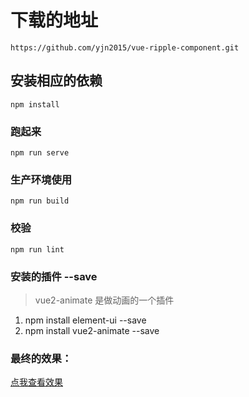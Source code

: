 # 下载的地址
```
https://github.com/yjn2015/vue-ripple-component.git
```

## 安装相应的依赖
```
npm install
```

### 跑起来
```
npm run serve
```

### 生产环境使用
```
npm run build
```

### 校验
```
npm run lint
```
### 安装的插件 --save
> vue2-animate 是做动画的一个插件

1. npm install element-ui --save
2. npm install vue2-animate --save 

### 最终的效果：

[点我查看效果](https://yjn2015.github.io/vue-ripple-component/dist/#/first)



